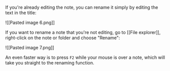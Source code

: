 If you're already editing the note, you can rename it simply by editing the text in the title:

![[Pasted image 6.png]]

If you want to rename a note that you're not editing, go to [[File explorer]], right-click on the note or folder and choose "Rename":

![[Pasted image 7.png]]

An even faster way is to press `F2` while your mouse is over a note, which will take you straight to the renaming function.
